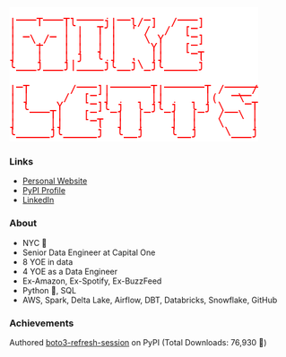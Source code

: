 ![logo](https://raw.githubusercontent.com/michaelthomasletts/michaelthomasletts/refs/heads/main/img.png)

### Links

- [Personal Website](https://michaelthomasletts.github.io/)
- [PyPI Profile](https://pypi.org/user/lettsmt/)
- [LinkedIn](https://www.linkedin.com/in/lettsmichael/)

### About

- NYC :statue_of_liberty:
- Senior Data Engineer at Capital One
- 8 YOE in data
- 4 YOE as a Data Engineer
- Ex-Amazon, Ex-Spotify, Ex-BuzzFeed
- Python :snake:, SQL
- AWS, Spark, Delta Lake, Airflow, DBT, Databricks, Snowflake, GitHub

### Achievements

Authored [boto3-refresh-session](https://github.com/michaelthomasletts/boto3-refresh-session) on PyPI (Total Downloads: 76,930 :tada:)